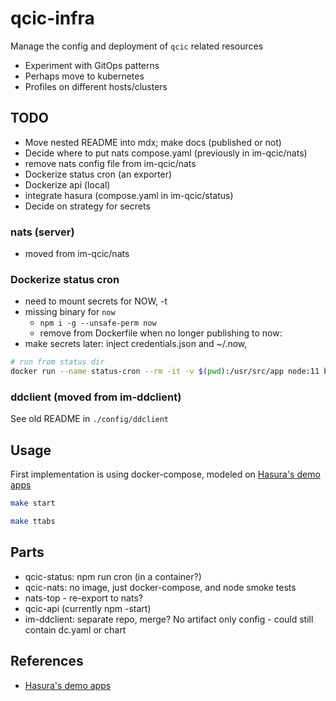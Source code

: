 # qcic-infra

Manage the config and deployment of `qcic` related resources

- Experiment with GitOps patterns
- Perhaps move to kubernetes
- Profiles on different hosts/clusters

## TODO

- Move nested README into mdx; make docs (published or not)
- Decide where to put nats compose.yaml (previously in im-qcic/nats)
- remove nats config file from im-qcic/nats
- Dockerize status cron (an exporter)
- Dockerize api (local)
- integrate hasura (compose.yaml in im-qcic/status)
- Decide on strategy for secrets

### nats (server)

- moved from im-qcic/nats

### Dockerize status cron

- need to mount secrets for NOW, -t
- missing binary for `now`
  - `npm i -g --unsafe-perm now`
  - remove from Dockerfile when no longer publishing to now:
- make secrets later: inject credentials.json and ~/.now, 

```bash
# run from status dir
docker run --name status-cron --rm -it -v $(pwd):/usr/src/app node:11 bash -c "cd /usr/src/app; npm i -g now; npm run cron"
```

### ddclient (moved from im-ddclient)

See old README in `./config/ddclient`

## Usage

First implementation is using docker-compose,
modeled on [Hasura's demo apps](https://github.com/hasura/demo-apps.git)

```bash
make start

make ttabs
```

## Parts

- qcic-status: npm run cron (in a container?)
- qcic-nats: no image, just docker-compose, and node smoke tests
- nats-top - re-export to nats?
- qcic-api (currently npm -start)
- im-ddclient: separate repo, merge? No artifact only config - could still contain dc.yaml or chart

## References

- [Hasura's demo apps](https://github.com/hasura/demo-apps.git)
